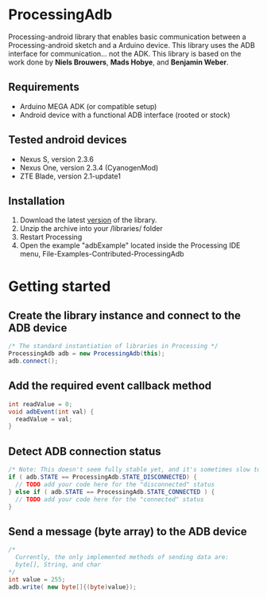 # ProcessingAdb
Processing-android library that enables basic communication between a Processing-android sketch and a Arduino device. This library uses the ADB interface for communication... not the ADK.
This library is based on the work done by **Niels Brouwers**, **Mads Hobye**, and **Benjamin Weber**.

## Requirements
* Arduino MEGA ADK (or compatible setup)
* Android device with a functional ADB interface (rooted or stock)

## Tested android devices
* Nexus S, version 2.3.6
* Nexus One, version 2.3.4 (CyanogenMod)
* ZTE Blade, version 2.1-update1

## Installation
1. Download the latest [version](https://github.com/agoransson/processingadb/downloads) of the library.
2. Unzip the archive into your <processing-sketchbook>/libraries/ folder
3. Restart Processing
4. Open the example "adbExample" located inside the Processing IDE menu, File-Examples-Contributed-ProcessingAdb

# Getting started

## Create the library instance and connect to the ADB device
``` java
/* The standard instantiation of libraries in Processing */
ProcessingAdb adb = new ProcessingAdb(this);
adb.connect();
```

## Add the __required__ event callback method
``` java
int readValue = 0;
void adbEvent(int val) {
  readValue = val;
}
```

## Detect ADB connection status
``` java
/* Note: This doesn't seem fully stable yet, and it's sometimes slow to react. */
if ( adb.STATE == ProcessingAdb.STATE_DISCONNECTED) {
  // TODO add your code here for the "disconnected" status
} else if ( adb.STATE == ProcessingAdb.STATE_CONNECTED ) {
  // TODO add your code here for the "connected" status
}
```

## Send a message (byte array) to the ADB device
``` java
/* 
  Currently, the only implemented methods of sending data are:
  byte[], String, and char
*/
int value = 255;
adb.write( new byte[]{(byte)value});
```
